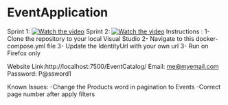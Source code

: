 # EventApplication

Sprint 1: [![Watch the video](https://img.youtube.com/vi/HFVULcCjfOk/maxresdefault.jpg)](https://youtu.be/HFVULcCjfOk)
Sprint 2: [![Watch the video](https://i9.ytimg.com/vi/smCvDww4Rfg/hqdefault.jpg?v=625caa7f&sqp=CIDU8pIG&rs=AOn4CLDGC8AZvFwPNQP7GoQnTGigacGpFA)](https://youtu.be/smCvDww4Rfg)
Instructions :
1- Clone the repository to your local Visual Studio 
2- Navigate to this docker-compose.yml file 
3- Update the IdentityUrl with your own url
3- Run on Firefox only 

Website Link:http://localhost:7500/EventCatalog/
Email: me@myemail.com
Password: P@ssword1

Known Issues:
-Change the Products word in pagination to Events
-Correct page number after apply filters
